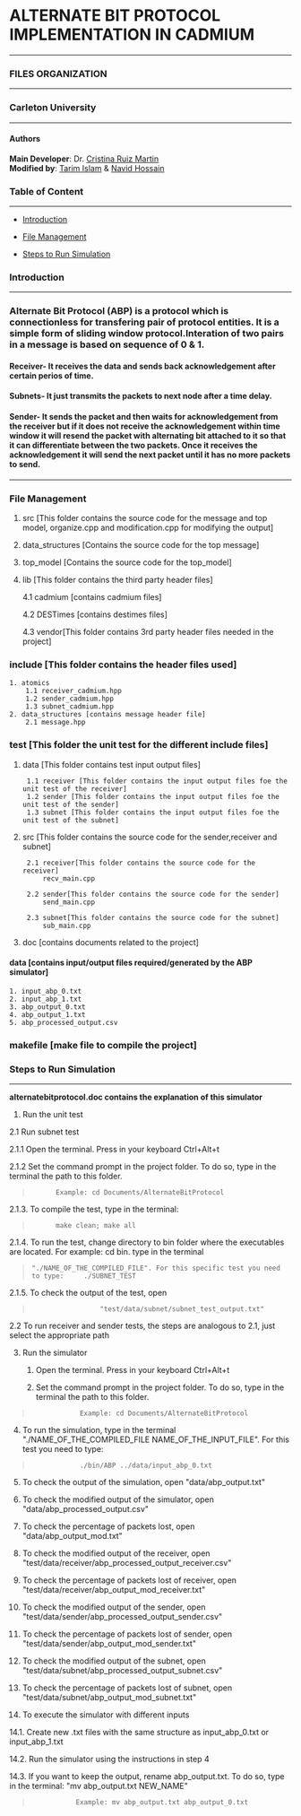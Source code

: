 # **ALTERNATE BIT PROTOCOL IMPLEMENTATION IN CADMIUM**
---
### FILES ORGANIZATION
---
### Carleton University
---
#### Authors

**Main Developer**: Dr. [Cristina Ruiz Martin](https://github.com/cruizm)<br>
**Modified by**: [Tarim Islam](https://github.com/tarimislam) & [Navid Hossain](https://github.com/navid-hossain)

### Table of Content
---
- [Introduction](#Introduction)

- [File Management](#File-Management)

- [Steps to Run Simulation](#Steps-To-Run-Simulation) 


### Introduction
---
### Alternate Bit Protocol (ABP) is a protocol which is connectionless for transfering pair of protocol entities. It is a simple form of sliding window protocol.Interation of two pairs in a message is based on sequence of 0 & 1. 
#### **Receiver**- It receives the data and sends back acknowledgement after certain perios of time.
#### **Subnets**- It just transmits the packets to next node after a time delay.
#### **Sender**-  It sends the packet and then waits for acknowledgement from the receiver but if it does not receive the acknowledgement within time window it will resend the packet with alternating bit attached to it so that it can differentiate between the two packets. Once it receives the acknowledgement it will send the next packet until it has no more packets to send.
---
### File Management
1. src [This folder contains the source code for the message and top model, organize.cpp and modification.cpp for modifying the output]
2. data_structures [Contains the source code for the top message]
3. top_model [Contains the source code for the top_model]
4. lib [This folder contains the third party header files]
   
   4.1 cadmium [contains cadmium files]
   
   4.2 DESTimes [contains destimes files]
   
   4.3 vendor[This folder contains 3rd party header files needed in the project]
   
   
### include [This folder contains the header files used]
	1. atomics
		1.1 receiver_cadmium.hpp
		1.2 sender_cadmium.hpp
		1.3 subnet_cadmium.hpp
	2. data_structures [contains message header file]
		2.1 message.hpp
		
### test [This folder the unit test for the different include files]
1. data [This folder contains test input output files]
		
		1.1 receiver [This folder contains the input output files foe the unit test of the receiver]
		1.2 sender [This folder contains the input output files foe the unit test of the sender]
		1.3 subnet [This folder contains the input output files foe the unit test of the subnet]
		
2. src [This folder contains the source code for the sender,receiver and subnet]
		
		2.1 receiver[This folder contains the source code for the receiver]
			recv_main.cpp
			
		2.2 sender[This folder contains the source code for the sender]
			send_main.cpp
			
		2.3 subnet[This folder contains the source code for the subnet]
			sub_main.cpp
			
3. doc [contains documents related to the project]

#### data [contains input/output files required/generated by the ABP simulator]
	1. input_abp_0.txt
	2. input_abp_1.txt
	3. abp_output_0.txt
	4. abp_output_1.txt
	5. abp_processed_output.csv
	
### makefile [make file to compile the project]
	
### Steps to Run Simulation
---
**alternatebitprotocol.doc contains the explanation of this simulator**
       
 1. Run the unit test
       
2.1  Run subnet test

 2.1.1 Open the terminal. Press in your keyboard Ctrl+Alt+t
 
 2.1.2 Set the command prompt in the project folder. To do so, type in the terminal the path to this folder.
>			Example: cd Documents/AlternateBitProtocol

 2.1.3. To compile the test, type in the terminal:
>			make clean; make all

 2.1.4. To run the test, change directory to bin folder where the executables are located. For example: cd bin. type in the terminal                        
>     "./NAME_OF_THE_COMPILED_FILE". For this specific test you need to type:     ./SUBNET_TEST

 2.1.5.  To check the output of the test, open               
>                      "test/data/subnet/subnet_test_output.txt"

2.2  To run receiver and sender tests, the steps are analogous to 2.1, just select the appropriate path

3. Run the simulator
   1. Open the terminal. Press in your keyboard Ctrl+Alt+t
   
   2. Set the command prompt in the project folder. To do so, type in the terminal the path to this folder.
>		          Example: cd Documents/AlternateBitProtocol
4. To run the simulation, type in the terminal "./NAME_OF_THE_COMPILED_FILE NAME_OF_THE_INPUT_FILE". For this test you need to type:
>	              ./bin/ABP ../data/input_abp_0.txt

5. To check the output of the simulation, open  "data/abp_output.txt"

6. To check the modified output of the simulator, open "data/abp_processed_output.csv"

7. To check the percentage of packets lost, open "data/abp_output_mod.txt"

8. To check the modified output of the receiver, open "test/data/receiver/abp_processed_output_receiver.csv"

9. To check the percentage of packets lost of receiver, open "test/data/receiver/abp_output_mod_receiver.txt"

10. To check the modified output of the sender, open "test/data/sender/abp_processed_output_sender.csv"

11. To check the percentage of packets lost of sender, open "test/data/sender/abp_output_mod_sender.txt"

12. To check the modified output of the subnet, open "test/data/subnet/abp_processed_output_subnet.csv"

13. To check the percentage of packets lost of subnet, open "test/data/subnet/abp_output_mod_subnet.txt"

14. To execute the simulator with different inputs

 14.1. Create new .txt files with the same structure as input_abp_0.txt or input_abp_1.txt
 
 14.2. Run the simulator using the instructions in step 4
 
 14.3. If you want to keep the output, rename abp_output.txt. To do so, type in the terminal: "mv abp_output.txt NEW_NAME"
>		         Example: mv abp_output.txt abp_output_0.txt
